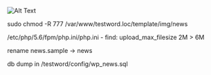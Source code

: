 ![Alt Text](https://media.giphy.com/media/vFKqnCdLPNOKc/giphy.gif)

sudo chmod -R 777 /var/www/testword.loc/template/img/news

/etc/php/5.6/fpm/php.ini/php.ini - find: upload_max_filesize 2M > 6M

rename news.sample -> news

db dump in /testword/config/wp_news.sql
